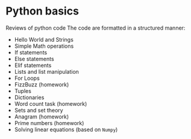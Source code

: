 # Python basics
Reviews of python code
The code are formatted in a structured manner:
- Hello World and Strings
- Simple Math operations
- If statements
- Else statements
- Elif statements
- Lists and list manipulation
- For Loops
- FizzBuzz (homework)
- Tuples
- Dictionaries
- Word count task (homework)
- Sets and set theory
- Anagram (homework)
- Prime numbers (homework)
- Solving linear equations (based on `Numpy`)